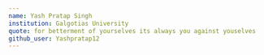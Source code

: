 ```yaml
---
name: Yash Pratap Singh
institution: Galgotias University
quote: for betterment of yourselves its always you against youselves
github_user: Yashpratap12
---
```

